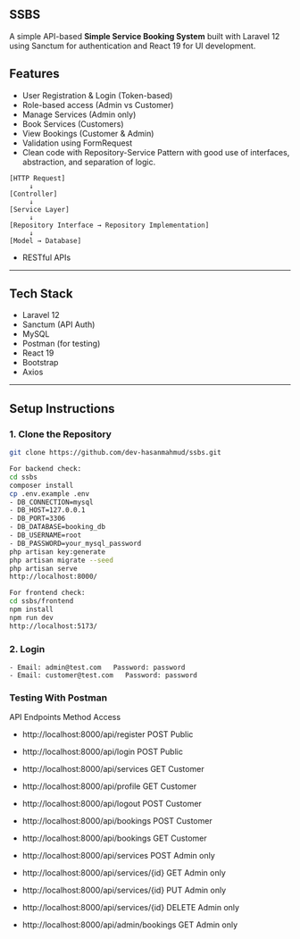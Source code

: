 ## SSBS

A simple API-based **Simple Service Booking System** built with Laravel 12 using Sanctum for authentication and React 19 for UI development.

## Features

- User Registration & Login (Token-based)
- Role-based access (Admin vs Customer)
- Manage Services (Admin only)
- Book Services (Customers)
- View Bookings (Customer & Admin)
- Validation using FormRequest
- Clean code with Repository-Service Pattern with good use of interfaces, abstraction, and separation of logic.
```Flow
[HTTP Request]
     ↓
[Controller]
     ↓
[Service Layer]
     ↓
[Repository Interface → Repository Implementation]
     ↓
[Model → Database]
```
- RESTful APIs

---

## Tech Stack

- Laravel 12
- Sanctum (API Auth)
- MySQL
- Postman (for testing)
- React 19
- Bootstrap
- Axios

---

## Setup Instructions

### 1. Clone the Repository

```bash
git clone https://github.com/dev-hasanmahmud/ssbs.git

For backend check:
cd ssbs
composer install
cp .env.example .env
- DB_CONNECTION=mysql
- DB_HOST=127.0.0.1
- DB_PORT=3306
- DB_DATABASE=booking_db
- DB_USERNAME=root
- DB_PASSWORD=your_mysql_password
php artisan key:generate
php artisan migrate --seed
php artisan serve
http://localhost:8000/

For frontend check:
cd ssbs/frontend
npm install
npm run dev
http://localhost:5173/
```
### 2. Login
	- Email: admin@test.com   Password: password
	- Email: customer@test.com   Password: password


### Testing With Postman
API Endpoints	                   					   Method	Access
- http://localhost:8000/api/register					POST	Public
- http://localhost:8000/api/login						POST	Public
- http://localhost:8000/api/services					GET		Customer

- http://localhost:8000/api/profile						GET		Customer
- http://localhost:8000/api/logout						POST	Customer
- http://localhost:8000/api/bookings					POST	Customer
- http://localhost:8000/api/bookings					GET		Customer

- http://localhost:8000/api/services					POST	Admin only
- http://localhost:8000/api/services/{id}				GET		Admin only
- http://localhost:8000/api/services/{id}				PUT		Admin only
- http://localhost:8000/api/services/{id}				DELETE	Admin only
- http://localhost:8000/api/admin/bookings				GET		Admin only
